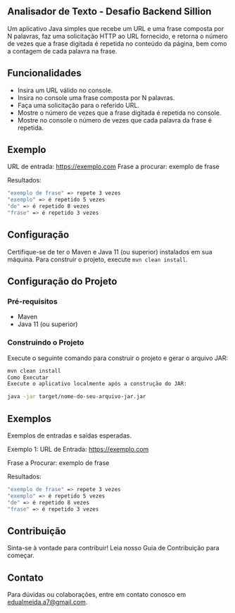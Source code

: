 ## Analisador de Texto - Desafio Backend Sillion

Um aplicativo Java simples que recebe um URL e uma frase composta por N palavras, faz uma solicitação HTTP ao URL
fornecido, e retorna o número de vezes que a frase digitada é repetida no conteúdo da página, bem como a contagem de
cada palavra na frase.

## Funcionalidades

- Insira um URL válido no console.
- Insira no console uma frase composta por N palavras.
- Faça uma solicitação para o referido URL.
- Mostre o número de vezes que a frase digitada é repetida no console.
- Mostre no console o número de vezes que cada palavra da frase é repetida.

## Exemplo

URL de entrada: https://exemplo.com
Frase a procurar: exemplo de frase

Resultados:

``` bash
"exemplo de frase" => repete 3 vezes
"exemplo" => é repetido 5 vezes
"de" => é repetido 8 vezes
"frase" => é repetido 3 vezes
``` 

## Configuração

Certifique-se de ter o Maven e Java 11 (ou superior) instalados em sua máquina. Para construir o projeto,
execute `mvn clean install`.

## Configuração do Projeto

### Pré-requisitos

- Maven
- Java 11 (ou superior)

### Construindo o Projeto

Execute o seguinte comando para construir o projeto e gerar o arquivo JAR:

```bash
mvn clean install
Como Executar
Execute o aplicativo localmente após a construção do JAR:
```

```bash
java -jar target/nome-do-seu-arquivo-jar.jar
```

## Exemplos

Exemplos de entradas e saídas esperadas.

Exemplo 1:
URL de Entrada: https://exemplo.com

Frase a Procurar: exemplo de frase

Resultados:

```bash
"exemplo de frase" => repete 3 vezes
"exemplo" => é repetido 5 vezes
"de" => é repetido 8 vezes
"frase" => é repetido 3 vezes
```

## Contribuição

Sinta-se à vontade para contribuir! Leia nosso Guia de Contribuição para começar.

## Contato

Para dúvidas ou colaborações, entre em contato conosco em edualmeida.a7@gmail.com.
